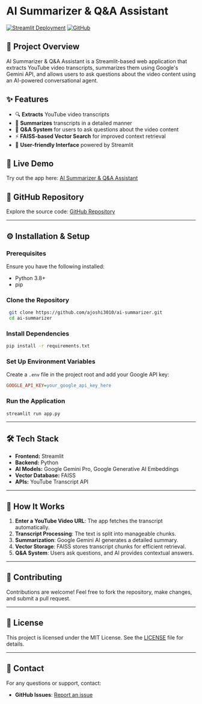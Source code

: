 # AI Summarizer & Q&A Assistant

[![Streamlit Deployment](https://img.shields.io/badge/Live%20Demo-Streamlit-orange)](https://ai-summarizer-multimodal.streamlit.app/)
[![GitHub](https://img.shields.io/badge/GitHub-Repo-blue)](https://github.com/ajoshi3010/ai-summarizer)

## 📌 Project Overview
AI Summarizer & Q&A Assistant is a Streamlit-based web application that extracts YouTube video transcripts, summarizes them using Google's Gemini API, and allows users to ask questions about the video content using an AI-powered conversational agent.

## ✨ Features
- 🔍 **Extracts** YouTube video transcripts
- 📝 **Summarizes** transcripts in a detailed manner
- 🤖 **Q&A System** for users to ask questions about the video content
- ⚡ **FAISS-based Vector Search** for improved context retrieval
- 🎨 **User-friendly Interface** powered by Streamlit

## 🚀 Live Demo
Try out the app here: [AI Summarizer & Q&A Assistant](https://ai-summarizer-multimodal.streamlit.app/)

## 📂 GitHub Repository
Explore the source code: [GitHub Repository](https://github.com/ajoshi3010/ai-summarizer)

---

## ⚙️ Installation & Setup

### Prerequisites
Ensure you have the following installed:
- Python 3.8+
- pip

### Clone the Repository
```sh
 git clone https://github.com/ajoshi3010/ai-summarizer.git
 cd ai-summarizer
```

### Install Dependencies
```sh
pip install -r requirements.txt
```

### Set Up Environment Variables
Create a `.env` file in the project root and add your Google API key:
```ini
GOOGLE_API_KEY=your_google_api_key_here
```

### Run the Application
```sh
streamlit run app.py
```

---

## 🛠️ Tech Stack
- **Frontend:** Streamlit
- **Backend:** Python
- **AI Models:** Google Gemini Pro, Google Generative AI Embeddings
- **Vector Database:** FAISS
- **APIs:** YouTube Transcript API

---

## 🎯 How It Works
1. **Enter a YouTube Video URL**: The app fetches the transcript automatically.
2. **Transcript Processing**: The text is split into manageable chunks.
3. **Summarization**: Google Gemini AI generates a detailed summary.
4. **Vector Storage**: FAISS stores transcript chunks for efficient retrieval.
5. **Q&A System**: Users ask questions, and AI provides contextual answers.

---

## 📢 Contributing
Contributions are welcome! Feel free to fork the repository, make changes, and submit a pull request.

---

## 📜 License
This project is licensed under the MIT License. See the [LICENSE](LICENSE) file for details.

---

## 📧 Contact
For any questions or support, contact:
- **GitHub Issues**: [Report an issue](https://github.com/ajoshi3010/ai-summarizer/issues)

